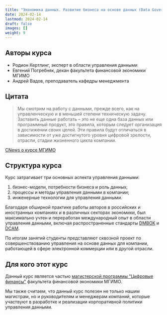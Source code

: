 ```yaml
---
title: "Экономика данных. Развитие бизнеса на основе данных (Data Governance)."
date: 2024-02-14
lastmod: 2024-02-14
draft: false
images: []
weight: 9
---
```


<!--
Аннотация: Почему это важная дисциплина, для кого? 

Подчеркнуть связь с нацпроектом Экономика данных.

Брошюра для самоподготовки (1-2 страницы) -- разобраться в том, что это
посмотреть внешние материалы, комментарии от Родиона, примеры работ студентов
(была например работа на 100 баллов у нас одна). Закажем графическое оформление брошюры, 
сделаем красивый PDF c логотипом факультета и ЦК.

Я заинтересовался, что мне делать дальше -- может быть какую-то открытую лекцию запланируем?
И регистрацию на нее?
-->

## Авторы курса

- Родион Кертлинг, эксперт в области управления данными
- Евгений Погребняк, декан факультета финансовой экономики МГИМО
- Андрей Вадов, преподаватель кафедры менеджмента 

## Цитата

> Мы смотрим на работу с данными, прежде всего, как на управленческую и в меньшей степени техническую задачу. 
> Заставить данные работать – это не еще одна база данных или программный продукт, это правила, которым следует организация 
> в достижении своих целей. Эти правила будут отличаться в зависимости от уже достигнутого уровня цифровой зрелости,
> отрасли, стадии жизненного цикла компании.

[СNews о курсе МГИМО](https://www.cnews.ru/news/line/2023-12-07_tsifrovaya_kafedra_mgimo_podgotovit)

## Структура курса 

Курс затрагивает три основных аспекта управления данными: 

1. бизнес-модели, потребности бизнеса и роль данных; 
2. процессы и методы управления данными в компании;
3. инженерные технологии для управления данными.

Благодаря обширной практике работы авторов в российских и иностранных компаниях 
и в различных секторах экономики,
был максимально учтен и переработан международный опыт в области управления данными, 
включая распространенные стандарты [DMBOK](https://www.dama.org/cpages/body-of-knowledge)
и [DCAM](https://edmcouncil.org/frameworks/dcam/). 

По итогам занятий студенты представляют сквозной проект по совершенствованию
управления на основе данных для компании, работающей в сфере электронной коммерции
или в другой отрасли. 

## Для кого этот курс

Данный курс является частью [магистерской программы "Цифровые финансы"](https://finec.mgimo.ru/program/masters/digital-finance/) 
факультета финансовой экономики МГИМО.

Мы также считаем, что данный курс полезен не только нашим магистрам, но и руководителям и менеджерам 
компаний, которые участвуют в разработке и реализации корпоративной политики 
управления данными.
